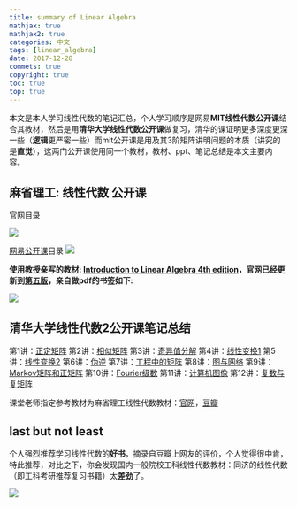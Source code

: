 ```yaml
---
title: summary of Linear Algebra
mathjax: true
mathjax2: true
categories: 中文
tags: [linear_algebra]
date: 2017-12-28
commets: true
copyright: true
toc: true
top: true
---
```


本文是本人学习线性代数的笔记汇总，个人学习顺序是网易**MIT线性代数公开课**结合其教材，然后是用**清华大学线性代数公开课**做复习，清华的课证明更多深度更深一些（**逻辑**更严密一些）而mit公开课是用及其3阶矩阵讲明问题的本质（讲究的是**直觉**），这两门公开课使用同一个教材，教材、ppt、笔记总结是本文主要内容。


## 麻省理工: 线性代数 公开课

[官网](https://ocw.mit.edu/courses/mathematics/18-06sc-linear-algebra-fall-2011/index.htm)目录

![](http://q83p23d9i.bkt.clouddn.com/gitpage/MIT_Linear-Algebra/Content-Table_of_MIT_Linear-Algebra.png)

[网易公开课](http://open.163.com/special/opencourse/daishu.html)目录
![](http://q83p23d9i.bkt.clouddn.com/gitpage/MIT_Linear-Algebra/Content-Table_of_MIT_Linear-Algebra_on_netease.png)

**使用教授亲写的教材: [Introduction to Linear Algebra 4th edition](https://book.douban.com/subject/3582335/)，官网已经更新到[第五版](http://math.mit.edu/~gs/linearalgebra/)，亲自做pdf的书签如下:**

![](http://q83p23d9i.bkt.clouddn.com/gitpage/MIT_Linear-Algebra/Content-Table_of_Introduction-to-Linear-Algebra_4th_book.png)

## 清华大学线性代数2公开课笔记总结

第1讲：[正定矩阵](https://snaildove.github.io/2017/08/01/positive_definite_matrix/)
第2讲：[相似矩阵]()
第3讲：[奇异值分解](https://snaildove.github.io/2017/08/03/singular_values_decomposition/)
第4讲：[线性变换1](https://snaildove.github.io/2017/08/04/linear_transformation_1st_part/)
第5讲：[线性变换2](https://snaildove.github.io/2017/08/05/linear_transformation_2nd_part/)
第6讲：[伪逆](https://snaildove.github.io/2017/08/06/pseudo_inverse/)
第7讲：[工程中的矩阵](https://snaildove.github.io/2017/08/07/engineering_matrices/)
第8讲：[图与网络](https://snaildove.github.io/2017/08/08/graph_and_network/)
第9讲：[Markov矩阵和正矩阵](https://snaildove.github.io/2017/08/06/Markov_matrix/)
第10讲：[Fourier级数](https://snaildove.github.io/2017/08/02/Fourier_series/)
第11讲：[计算机图像](https://snaildove.github.io/2017/08/11/computer_graphics/)
第12讲：[复数与复矩阵](https://snaildove.github.io/2017/08/12/complex_and_complex_matrix/)

课堂老师指定参考教材为麻省理工线性代数教材：[官网](http://math.mit.edu/~gs/linearalgebra/)，[豆瓣](https://book.douban.com/subject/3582335/)

## last but not least

个人强烈推荐学习线性代数的**好书**，摘录自豆瓣上网友的评价，个人觉得很中肯，特此推荐，对比之下，你会发现国内一般院校工科线性代数教材：同济的线性代数（即工科考研推荐复习书籍）太**差劲**了。

![](http://q83p23d9i.bkt.clouddn.com/gitpage/MIT_Linear-Algebra/douban_Introdution-to-linear-algebra.png)



